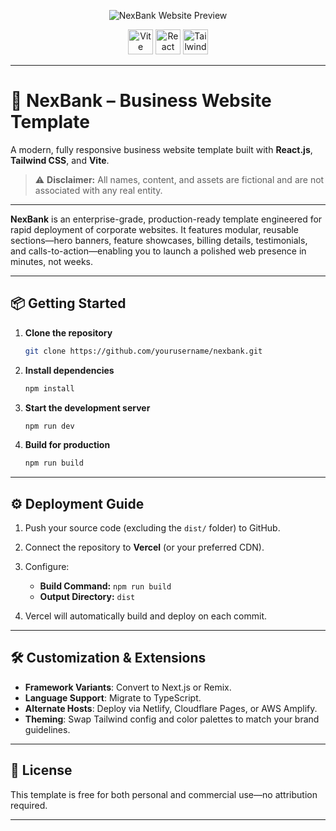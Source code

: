 <p align="center">
  <img src="https://i.postimg.cc/rwzKBrsQ/NexBank.png" alt="NexBank Website Preview"/>
</p>

<div align="center">
  <img src="https://img.shields.io/badge/Vite-646CFF?logo=vite&logoColor=white&style=for-the-badge" height="40" alt="Vite logo"/>
  <img src="https://img.shields.io/badge/React-61DAFB?logo=react&logoColor=black&style=for-the-badge" height="40" alt="React logo"/>
  <img src="https://img.shields.io/badge/Tailwind%20CSS-06B6D4?logo=tailwindcss&logoColor=black&style=for-the-badge" height="40" alt="Tailwind CSS logo"/>
</div>

---

# 🚀 NexBank – Business Website Template

A modern, fully responsive business website template built with **React.js**, **Tailwind CSS**, and **Vite**.

> ⚠️ **Disclaimer:** All names, content, and assets are fictional and are not associated with any real entity.

---

**NexBank** is an enterprise-grade, production-ready template engineered for rapid deployment of corporate websites. It features modular, reusable sections—hero banners, feature showcases, billing details, testimonials, and calls-to-action—enabling you to launch a polished web presence in minutes, not weeks.

---

## 📦 Getting Started

1. **Clone the repository**  
   ```bash
   git clone https://github.com/yourusername/nexbank.git

2. **Install dependencies**

   ```bash
   npm install
   ```

3. **Start the development server**

   ```bash
   npm run dev
   ```

4. **Build for production**

   ```bash
   npm run build
   ```

---

## ⚙️ Deployment Guide

1. Push your source code (excluding the `dist/` folder) to GitHub.
2. Connect the repository to **Vercel** (or your preferred CDN).
3. Configure:

   * **Build Command:** `npm run build`
   * **Output Directory:** `dist`
4. Vercel will automatically build and deploy on each commit.

---

## 🛠️ Customization & Extensions

* **Framework Variants**: Convert to Next.js or Remix.
* **Language Support**: Migrate to TypeScript.
* **Alternate Hosts**: Deploy via Netlify, Cloudflare Pages, or AWS Amplify.
* **Theming**: Swap Tailwind config and color palettes to match your brand guidelines.

---

## 📄 License

This template is free for both personal and commercial use—no attribution required.

---
